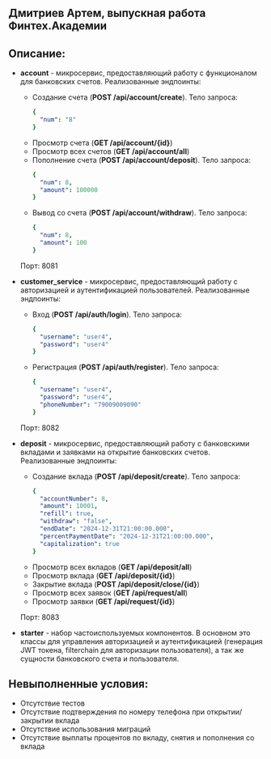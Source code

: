 ## Дмитриев Артем, выпускная работа Финтех.Академии

## Описание:
- **account** - микросервис, предоставляющий работу с функционалом для банковских счетов. Реализованные эндпоинты:
  - Создание счета (**POST /api/account/create**). Тело запроса:
    ```yaml
    {
      "num": "8"
    }
    ```
  - Просмотр счета (**GET /api/account/{id}**)
  - Просмотр всех счетов (**GET /api/account/all**)
  - Пополнение счета (**POST /api/account/deposit**). Тело запроса:
    ```yaml
    {
      "num": 8,
      "amount": 100000
    }
    ```
  - Вывод со счета (**POST /api/account/withdraw**). Тело запроса:
    ```yaml
    {
      "num": 8,
      "amount": 100
    }
    ```

  Порт: 8081


- **customer_service** - микросервис, предоставляющий работу с авторизацией и аутентификацией пользователей. Реализованные эндпоинты:
    - Вход (**POST /api/auth/login**). Тело запроса:
      ```yaml
      {
        "username": "user4",
        "password": "user4"
      }
      ```
    - Регистрация (**POST /api/auth/register**). Тело запроса:
      ```yaml
      {
        "username": "user4",
        "password": "user4",
        "phoneNumber": "79009009090"
      }
      ```
    
  Порт: 8082


- **deposit** - микросервис, предоставляющий работу с банковскими вкладами и заявками на открытие банковских счетов. Реализованные эндпоинты:
    - Создание вклада (**POST /api/deposit/create**). Тело запроса:
      ```yaml
      {
        "accountNumber": 8,
        "amount": 10001,
        "refill": true,
        "withdraw": "false",
        "endDate": "2024-12-31T21:00:00.000",
        "percentPaymentDate": "2024-12-31T21:00:00.000",
        "capitalization": true
      }
      ```
    - Просмотр всех вкладов (**GET /api/deposit/all**)
    - Просмотр вклада (**GET /api/deposit/{id}**)
    - Закрытие вклада (**POST /api/deposit/close/{id}**)
    - Просмотр всех заявок (**GET /api/request/all**)
    - Просмотр заявки (**GET /api/request/{id}**)

  Порт: 8083


- **starter** - набор частоиспользуемых компонентов. В основном это классы для управления авторизацией и аутентификацией 
(генерация JWT токена, filterchain для авторизации пользователя), а так же сущности банковского счета и пользователя.


## Невыполненные условия:
- Отсутствие тестов
- Отсутствие подтверждения по номеру телефона при открытии/закрытии вклада
- Отсутствие использования миграций
- Отсутствие выплаты процентов по вкладу, снятия и пополнения со вклада
